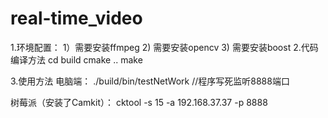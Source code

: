 # real-time_video
1.环境配置：
	1）需要安装ffmpeg
	2) 需要安装opencv
	3) 需要安装boost
2.代码编译方法
cd build
cmake ..
make

3.使用方法
电脑端：
./build/bin/testNetWork   //程序写死监听8888端口

树莓派（安装了Camkit）：
cktool -s 15 -a 192.168.37.37 -p 8888
